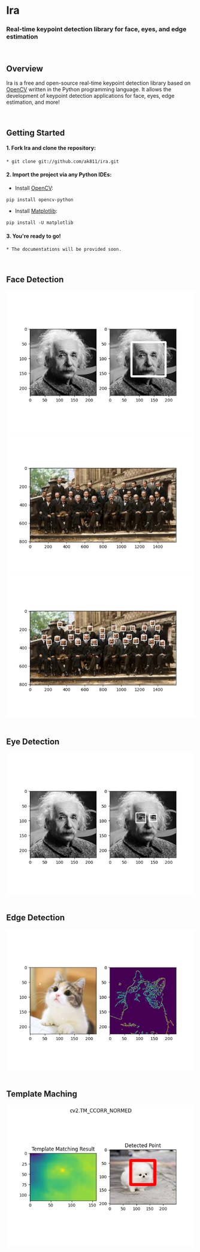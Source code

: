 # Ira

### Real-time keypoint detection library for face, eyes, and edge estimation

<br>

## Overview
Ira is a free and open-source real-time keypoint detection library based on [OpenCV](https://github.com/opencv/opencv) written in the Python programming language. It allows the development of keypoint detection applications for face, eyes, edge estimation, and more!

<br>

## Getting Started
#### 1. Fork Ira and clone the repository:
  ```
  * git clone git://github.com/ak811/ira.git
  ```
#### 2. Import the project via any Python IDEs:
  * Install [OpenCV](https://github.com/opencv/opencv):
  ``` 
  pip install opencv-python
  ```
  * Install [Matplotlib](https://github.com/matplotlib/matplotlib):
  ```
  pip install -U matplotlib
  ```
#### 3. You're ready to go!
  ```
  * The documentations will be provided soon.
  ```
  
<!-- View Documentation -->


<br>

## Face Detection
<img src="data/albert_einstein_subplot.png"/>
<br>
<img src="data/solvay_conference_face_plot.png"/>
<img src="data/solvay_conference_plot_face_detected.png"/>
<br>
<br>

## Eye Detection
<img src="data/albert_einstein_eye_plot.png"/>
<br>
<br>

## Edge Detection
<img src="data/cat_edge_plot.png"/>
<br>
<br>

## Template Maching
<img src="data/template_maching_plot.png"/>
<br>
<br>
